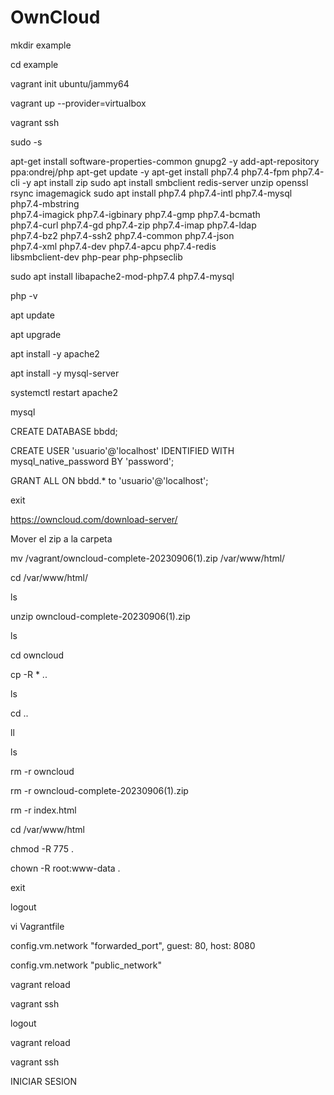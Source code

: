 # OwnCloud 
mkdir example

cd example

vagrant init ubuntu/jammy64

vagrant up --provider=virtualbox

vagrant ssh

sudo -s

apt-get install software-properties-common gnupg2 -y
add-apt-repository ppa:ondrej/php
apt-get update -y
apt-get install php7.4 php7.4-fpm php7.4-cli -y
apt install zip
sudo apt install smbclient redis-server unzip openssl rsync imagemagick
sudo apt install php7.4 php7.4-intl php7.4-mysql php7.4-mbstring \
   php7.4-imagick php7.4-igbinary php7.4-gmp php7.4-bcmath \
   php7.4-curl php7.4-gd php7.4-zip php7.4-imap php7.4-ldap \
   php7.4-bz2 php7.4-ssh2 php7.4-common php7.4-json \
   php7.4-xml php7.4-dev php7.4-apcu php7.4-redis \
   libsmbclient-dev php-pear php-phpseclib


sudo apt install libapache2-mod-php7.4 php7.4-mysql

php -v

apt update

apt upgrade

apt install -y apache2

apt install -y mysql-server

systemctl restart apache2

mysql

CREATE DATABASE bbdd;

CREATE USER 'usuario'@'localhost' IDENTIFIED WITH mysql_native_password BY 'password';

GRANT ALL ON bbdd.* to 'usuario'@'localhost';

exit

https://owncloud.com/download-server/
 
Mover el zip a la carpeta

mv /vagrant/owncloud-complete-20230906\(1\).zip /var/www/html/

cd /var/www/html/

ls

unzip owncloud-complete-20230906\(1\).zip

ls

cd owncloud

cp -R * ..

ls

cd ..

ll

ls

rm -r owncloud

rm -r owncloud-complete-20230906\(1\).zip

rm -r index.html

cd /var/www/html

chmod -R 775 .

chown -R root:www-data .

exit

logout

vi Vagrantfile

 config.vm.network "forwarded_port", guest: 80, host: 8080

config.vm.network "public_network"

vagrant reload

vagrant ssh

logout

vagrant reload

vagrant ssh

INICIAR SESION


